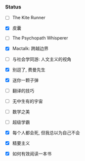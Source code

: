 ### Status 
- [ ] The Kite Runner
- [x] 皮囊
- [ ] The Psychopath Whisperer
- [x] Mactalk: 跨越边界
- [ ] 与社会学同游: 人文主义的视角
- [x] 别逗了, 费曼先生
- [x] 送你一颗子弹
- [ ] 翻译的技巧
- [ ] 无中生有的宇宙
- [ ] 数学之美 
- [ ] 超级学霸
- [x] 每个人都会死, 但我总以为自己不会
- [x] 精要主义
- [x] 如何有效阅读一本书


